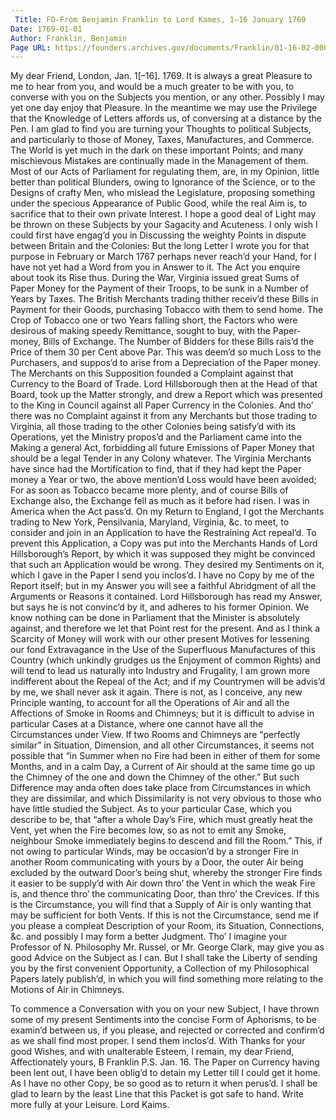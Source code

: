 ```yaml
---
 Title: FO-From Benjamin Franklin to Lord Kames, 1–16 January 1769
Date: 1769-01-01
Author: Franklin, Benjamin
Page URL: https://founders.archives.gov/documents/Franklin/01-16-02-0001
---
```


My dear Friend,
London, Jan. 1[–16]. 1769.
It is always a great Pleasure to me to hear from you, and would be a much greater to be with you, to converse with you on the Subjects you mention, or any other. Possibly I may yet one day enjoy that Pleasure. In the meantime we may use the Privilege that the Knowledge of Letters affords us, of conversing at a distance by the Pen.
I am glad to find you are turning your Thoughts to political Subjects, and particularly to those of Money, Taxes, Manufactures, and Commerce. The World is yet much in the dark on these important Points; and many mischievous Mistakes are continually made in the Management of them. Most of our Acts of Parliament for regulating them, are, in my Opinion, little better than political Blunders, owing to Ignorance of the Science, or to the Designs of crafty Men, who mislead the Legislature, proposing something under the specious Appearance of Public Good, while the real Aim is, to sacrifice that to their own private Interest. I hope a good deal of Light may be thrown on these Subjects by your Sagacity and Acuteness. I only wish I could first have engag’d you in Discussing the weighty Points in dispute between Britain and the Colonies: But the long Letter I wrote you for that purpose in February or March 1767 perhaps never reach’d your Hand, for I have not yet had a Word from you in Answer to it.
The Act you enquire about took its Rise thus. During the War, Virginia issued great Sums of Paper Money for the Payment of their Troops, to be sunk in a Number of Years by Taxes. The British Merchants trading thither receiv’d these Bills in Payment for their Goods, purchasing Tobacco with them to send home. The Crop of Tobacco one or two Years falling short, the Factors who were desirous of making speedy Remittance, sought to buy, with the Paper-money, Bills of Exchange. The Number of Bidders for these Bills rais’d the Price of them 30 per Cent above Par. This was deem’d so much Loss to the Purchasers, and suppos’d to arise from a Depreciation of the Paper money. The Merchants on this Supposition founded a Complaint against that Currency to the Board of Trade. Lord Hillsborough then at the Head of that Board, took up the Matter strongly, and drew a Report which was presented to the King in Council against all Paper Currency in the Colonies. And tho’ there was no Complaint against it from any Merchants but those trading to Virginia, all those trading to the other Colonies being satisfy’d with its Operations, yet the Ministry propos’d and the Parliament came into the Making a general Act, forbidding all future Emissions of Paper Money that should be a legal Tender in any Colony whatever. The Virginia Merchants have since had the Mortification to find, that if they had kept the Paper money a Year or two, the above mention’d Loss would have been avoided; For as soon as Tobacco became more plenty, and of course Bills of Exchange also, the Exchange fell as much as it before had risen. I was in America when the Act pass’d. On my Return to England, I got the Merchants trading to New York, Pensilvania, Maryland, Virginia, &c. to meet, to consider and join in an Application to have the Restraining Act repeal’d. To prevent this Application, a Copy was put into the Merchants Hands of Lord Hillsborough’s Report, by which it was supposed they might be convinced that such an Application would be wrong. They desired my Sentiments on it, which I gave in the Paper I send you inclos’d. I have no Copy by me of the Report itself; but in my Answer you will see a faithful Abridgment of all the Arguments or Reasons it contained. Lord Hillsborough has read my Answer, but says he is not convinc’d by it, and adheres to his former Opinion. We know nothing can be done in Parliament that the Minister is absolutely against, and therefore we let that Point rest for the present. And as I think a Scarcity of Money will work with our other present Motives for lessening our fond Extravagance in the Use of the Superfluous Manufactures of this Country (which unkindly grudges us the Enjoyment of common Rights) and will tend to lead us naturally into Industry and Frugality, I am grown more indifferent about the Repeal of the Act; and if my Countrymen will be advis’d by me, we shall never ask it again.
There is not, as I conceive, any new Principle wanting, to account for all the Operations of Air and all the Affections of Smoke in Rooms and Chimneys; but it is difficult to advise in particular Cases at a Distance, where one cannot have all the Circumstances under View. If two Rooms and Chimneys are “perfectly similar” in Situation, Dimension, and all other Circumstances, it seems not possible that “in Summer when no Fire had been in either of them for some Months, and in a calm Day, a Current of Air should at the same time go up the Chimney of the one and down the Chimney of the other.” But such Difference may anda often does take place from Circumstances in which they are dissimilar, and which Dissimilarity is not very obvious to those who have little studied the Subject. As to your particular Case, which you describe to be, that “after a whole Day’s Fire, which must greatly heat the Vent, yet when the Fire becomes low, so as not to emit any Smoke, neighbour Smoke immediately begins to descend and fill the Room.” This, if not owing to particular Winds, may be occasion’d by a stronger Fire in another Room communicating with yours by a Door, the outer Air being excluded by the outward Door’s being shut, whereby the stronger Fire finds it easier to be supply’d with Air down thro’ the Vent in which the weak Fire is, and thence thro’ the communicating Door, than thro’ the Crevices. If this is the Circumstance, you will find that a Supply of Air is only wanting that may be sufficient for both Vents. If this is not the Circumstance, send me if you please a compleat Description of your Room, its Situation, Connections, &c. and possibly I may form a better Judgment. Tho’ I imagine your Professor of N. Philosophy Mr. Russel, or Mr. George Clark, may give you as good Advice on the Subject as I can. But I shall take the Liberty of sending you by the first convenient Opportunity, a Collection of my Philosophical Papers lately publish’d, in which you will find something more relating to the Motions of Air in Chimneys.

To commence a Conversation with you on your new Subject, I have thrown some of my present Sentiments into the concise Form of Aphorisms, to be examin’d between us, if you please, and rejected or corrected and confirm’d as we shall find most proper. I send them inclos’d. With Thanks for your good Wishes, and with unalterable Esteem, I remain, my dear Friend, Affectionately yours,
B Franklin
P.S. Jan. 16. The Paper on Currency having been lent out, I have been oblig’d to detain my Letter till I could get it home. As I have no other Copy, be so good as to return it when perus’d.
I shall be glad to learn by the least Line that this Packet is got safe to hand. Write more fully at your Leisure.
Lord Kaims.

